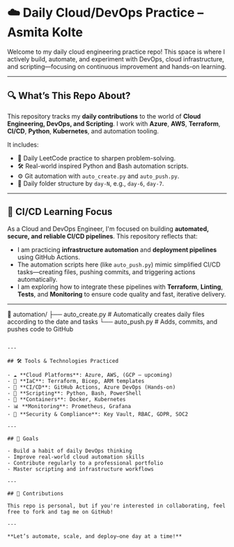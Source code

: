 # ☁️ Daily Cloud/DevOps Practice – Asmita Kolte

Welcome to my daily cloud engineering practice repo! This space is where I actively build, automate, and experiment with DevOps, cloud infrastructure, and scripting—focusing on continuous improvement and hands-on learning.

---

## 🔍 What’s This Repo About?

This repository tracks my **daily contributions** to the world of **Cloud Engineering, DevOps, and Scripting**. I work with **Azure**, **AWS**, **Terraform**, **CI/CD**, **Python**, **Kubernetes**, and automation tooling.

It includes:

- 🧠 Daily LeetCode practice to sharpen problem-solving.
- 🛠️ Real-world inspired Python and Bash automation scripts.
- ⚙️ Git automation with `auto_create.py` and `auto_push.py`.
- 📁 Daily folder structure by `day-N`, e.g., `day-6`, `day-7`.

---

## 🔄 CI/CD Learning Focus

As a Cloud and DevOps Engineer, I'm focused on building **automated, secure, and reliable CI/CD pipelines**. This repository reflects that:

- I am practicing **infrastructure automation** and **deployment pipelines** using GitHub Actions.
- The automation scripts here (like `auto_push.py`) mimic simplified CI/CD tasks—creating files, pushing commits, and triggering actions automatically.
- I am exploring how to integrate these pipelines with **Terraform**, **Linting**, **Tests**, and **Monitoring** to ensure code quality and fast, iterative delivery.

---


📁 automation/
   ├── auto_create.py     # Automatically creates daily files according to the date and tasks
   └── auto_push.py       # Adds, commits, and pushes code to GitHub
```

---

## 🛠️ Tools & Technologies Practiced

- ☁️ **Cloud Platforms**: Azure, AWS, (GCP – upcoming)
- 🧱 **IaC**: Terraform, Bicep, ARM templates
- 🔁 **CI/CD**: GitHub Actions, Azure DevOps (Hands-on)
- 🐍 **Scripting**: Python, Bash, PowerShell
- 🐳 **Containers**: Docker, Kubernetes
- 📊 **Monitoring**: Prometheus, Grafana
- 🔐 **Security & Compliance**: Key Vault, RBAC, GDPR, SOC2

---

## 🚀 Goals

- Build a habit of daily DevOps thinking
- Improve real-world cloud automation skills
- Contribute regularly to a professional portfolio
- Master scripting and infrastructure workflows

---

## 🤝 Contributions

This repo is personal, but if you're interested in collaborating, feel free to fork and tag me on GitHub!

---

**Let’s automate, scale, and deploy—one day at a time!**
